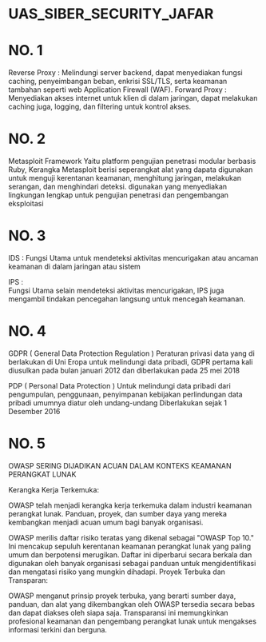 # UAS_SIBER_SECURITY_JAFAR
# NO. 1

Reverse Proxy :
Melindungi server backend, dapat menyediakan fungsi caching, penyeimbangan beban, enkrisi SSL/TLS, serta keamanan tambahan seperti web Application Firewall (WAF).
Forward Proxy : 
Menyediakan akses internet untuk klien di dalam jaringan, dapat melakukan caching juga, logging, dan filtering untuk kontrol akses.

# NO. 2

Metasploit Framework
Yaitu platform pengujian penetrasi modular berbasis Ruby, Kerangka Metasploit berisi seperangkat alat yang dapata digunakan untuk menguji kerentanan keamanan, menghitung jaringan, melakukan serangan, dan menghindari deteksi.
digunakan yang menyediakan lingkungan lengkap untuk pengujian penetrasi dan pengembangan eksploitasi

# NO. 3

IDS :
Fungsi Utama untuk mendeteksi aktivitas mencurigakan atau ancaman keamanan di dalam jaringan atau sistem

IPS :   
Fungsi Utama selain mendeteksi aktivitas mencurigakan, IPS juga mengambil tindakan pencegahan langsung untuk mencegah keamanan.

# NO. 4

GDPR ( General Data Protection Regulation ) 
Peraturan privasi data yang di berlakukan di Uni Eropa untuk melindungi data pribadi, GDPR pertama kali diusulkan pada bulan januari 2012 dan diberlakukan pada 25 mei 2018

PDP ( Personal Data Protection )
Untuk melindungi data pribadi dari pengumpulan, penggunaan, penyimpanan kebijakan perlindungan data pribadi umumnya diatur oleh undang-undang
Diberlakukan sejak 1 Desember 2016

# NO. 5

OWASP SERING DIJADIKAN ACUAN DALAM KONTEKS KEAMANAN PERANGKAT LUNAK

Kerangka Kerja Terkemuka:

OWASP telah menjadi kerangka kerja terkemuka dalam industri keamanan perangkat lunak. Panduan, proyek, dan sumber daya yang mereka kembangkan menjadi acuan umum bagi banyak organisasi.

OWASP merilis daftar risiko teratas yang dikenal sebagai "OWASP Top 10." Ini mencakup sepuluh kerentanan keamanan perangkat lunak yang paling umum dan berpotensi merugikan. Daftar ini diperbarui secara berkala dan digunakan oleh banyak organisasi sebagai panduan untuk mengidentifikasi dan mengatasi risiko yang mungkin dihadapi.
Proyek Terbuka dan Transparan:

OWASP menganut prinsip proyek terbuka, yang berarti sumber daya, panduan, dan alat yang dikembangkan oleh OWASP tersedia secara bebas dan dapat diakses oleh siapa saja. Transparansi ini memungkinkan profesional keamanan dan pengembang perangkat lunak untuk mengakses informasi terkini dan berguna.
